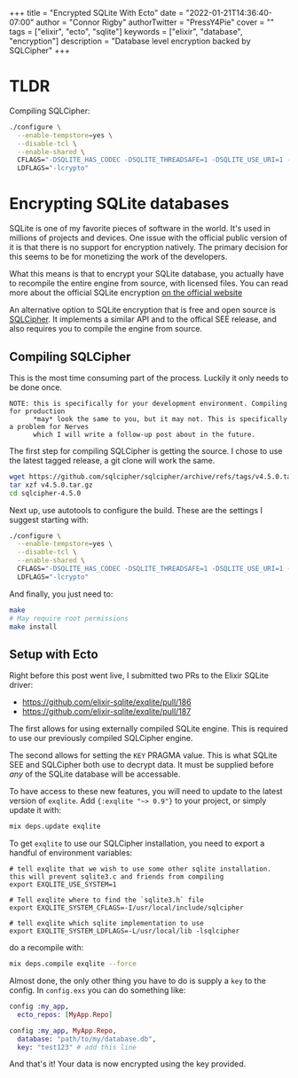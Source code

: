 +++
title = "Encrypted SQLite With Ecto"
date = "2022-01-21T14:36:40-07:00"
author = "Connor Rigby"
authorTwitter = "PressY4Pie"
cover = ""
tags = ["elixir", "ecto", "sqlite"]
keywords = ["elixir", "database", "encryption"]
description = "Database level encryption backed by SQLCipher"
+++

# TLDR

Compiling SQLCipher:

```bash
./configure \
  --enable-tempstore=yes \
  --disable-tcl \
  --enable-shared \
  CFLAGS="-DSQLITE_HAS_CODEC -DSQLITE_THREADSAFE=1 -DSQLITE_USE_URI=1 -DSQLITE_LIKE_DOESNT_MATCH_BLOBS=1 -DSQLITE_DQS=0 -DHAVE_USLEEP=1 -DALLOW_COVERING_INDEX_SCAN=1 -DENABLE_FTS3_PARENTHESIS=1 -DENABLE_LOAD_EXTENSION=1 -DENABLE_SOUNDEX=1 -DENABLE_STAT4=1 -DENABLE_UPDATE_DELETE_LIMIT=1 -DSQLITE_ENABLE_FTS3=1 -DSQLITE_ENABLE_FTS4=1 -DSQLITE_ENABLE_FTS5=1 -DSQLITE_ENABLE_GEOPOLY=1 -DSQLITE_ENABLE_JSON1=1 -DSQLITE_ENABLE_MATH_FUNCTIONS=1 -DSQLITE_ENABLE_RBU=1 -DSQLITE_ENABLE_RTREE=1 -DSQLITE_OMIT_DEPRECATED=1" \
  LDFLAGS="-lcrypto"
```

# Encrypting SQLite databases

SQLite is one of my favorite pieces of software in the world. It's used in millions
of projects and devices. One issue with the official public version of it is that
there is no support for encryption natively. The primary decision for this seems to be
for monetizing the work of the developers. 

What this means is that to encrypt your SQLite database, you actually have to recompile
the entire engine from source, with licensed files. You can read more about the
official SQLite encryption [on the official website](https://www.sqlite.org/see/doc/trunk/www/readme.wiki)

An alternative option to SQLite encryption that is free and open source is [SQLCipher](https://www.zetetic.net/sqlcipher/).
It implements a similar API and to the offical SEE release, and also requires you to compile the engine from source.

## Compiling SQLCipher

This is the most time consuming part of the process. Luckily it only needs to be done once. 

    NOTE: this is specifically for your development environment. Compiling for production 
          *may* look the same to you, but it may not. This is specifically a problem for Nerves
          which I will write a follow-up post about in the future.

The first step for compiling SQLCipher is getting the source. I chose to use the latest tagged release,
a git clone will work the same.

```bash
wget https://github.com/sqlcipher/sqlcipher/archive/refs/tags/v4.5.0.tar.gz
tar xzf v4.5.0.tar.gz
cd sqlcipher-4.5.0
```

Next up, use autotools to configure the build. These are the settings I suggest starting with:

```bash
./configure \
  --enable-tempstore=yes \
  --disable-tcl \
  --enable-shared \
  CFLAGS="-DSQLITE_HAS_CODEC -DSQLITE_THREADSAFE=1 -DSQLITE_USE_URI=1 -DSQLITE_LIKE_DOESNT_MATCH_BLOBS=1 -DSQLITE_DQS=0 -DHAVE_USLEEP=1 -DALLOW_COVERING_INDEX_SCAN=1 -DENABLE_FTS3_PARENTHESIS=1 -DENABLE_LOAD_EXTENSION=1 -DENABLE_SOUNDEX=1 -DENABLE_STAT4=1 -DENABLE_UPDATE_DELETE_LIMIT=1 -DSQLITE_ENABLE_FTS3=1 -DSQLITE_ENABLE_FTS4=1 -DSQLITE_ENABLE_FTS5=1 -DSQLITE_ENABLE_GEOPOLY=1 -DSQLITE_ENABLE_JSON1=1 -DSQLITE_ENABLE_MATH_FUNCTIONS=1 -DSQLITE_ENABLE_RBU=1 -DSQLITE_ENABLE_RTREE=1 -DSQLITE_OMIT_DEPRECATED=1" \
  LDFLAGS="-lcrypto"
```

And finally, you just need to:

```bash
make
# May require root permissions
make install
```

## Setup with Ecto

Right before this post went live, I submitted two PRs to the Elixir SQLite driver:

* https://github.com/elixir-sqlite/exqlite/pull/186
* https://github.com/elixir-sqlite/exqlite/pull/187

The first allows for using externally compiled SQLite engine. This is required to use our
previously compiled SQLCipher engine. 

The second allows for setting the `KEY` PRAGMA value. This is what SQLite SEE and SQLCipher
both use to decrypt data. It must be supplied before *any* of the SQLite database will be
accessable. 

To have access to these new features, you will need to update to the latest version of `exqlite`.
Add `{:exqlite "~> 0.9"}` to your project, or simply update it with:

```bash
mix deps.update exqlite
```

To get `exqlite` to use our SQLCipher installation, you need to export a handful of environment variables:

```
# tell exqlite that we wish to use some other sqlite installation. this will prevent sqlite3.c and friends from compiling
export EXQLITE_USE_SYSTEM=1

# Tell exqlite where to find the `sqlite3.h` file
export EXQLITE_SYSTEM_CFLAGS=-I/usr/local/include/sqlcipher

# tell exqlite which sqlite implementation to use
export EXQLITE_SYSTEM_LDFLAGS=-L/usr/local/lib -lsqlcipher
```

do a recompile with:

```bash
mix deps.compile exqlite --force
```

Almost done, the only other thing you have to do is supply a `key` to the config. In `config.exs` you can do something like:

```elixir
config :my_app,
  ecto_repos: [MyApp.Repo]

config :my_app, MyApp.Repo,
  database: "path/to/my/database.db",
  key: "test123" # add this line
```

And that's it! Your data is now encrypted using the key provided. 